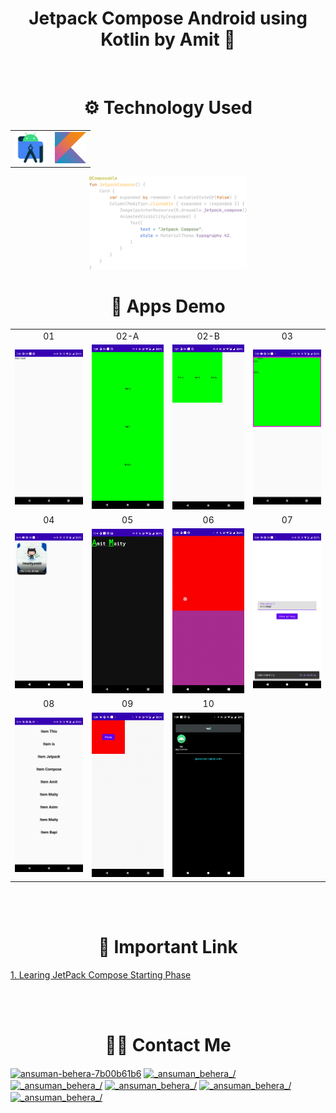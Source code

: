 <h1 align="center">Jetpack Compose Android using Kotlin by Amit 🚀</h1>

<br>
<h1 align="center">⚙️ Technology Used</h1>

|||
|:----------------------------------------:|:-----------------------------------------:|
| <img src="https://github.com/devicons/devicon/blob/master/icons/androidstudio/androidstudio-original.svg" alt="Android" width="50" height="50"/> </a> <a href="https://www.java.com" target="_blank"> | <img src="https://github.com/devicons/devicon/blob/master/icons/kotlin/kotlin-original.svg" alt="Android" width="50" height="50"/> </a> <a href="https://www.java.com" target="_blank">  |

<p align="center">
 <a href=""><img src="https://github.com/maityamit/BMI-Calculator-JetPack-Compose/blob/master/Demo/pr_amit.svg" width="50%" /></a>
 </p>
  
<h1 align="center">📸 Apps Demo</h1>
  
|||||
|:----------------------------------------:|:-----------------------------------------:|:-----------------------------------------:|:-----------------------------------------: |
|01|02-A|02-B|03|
| ![Imgur](Demo/1.png) | ![Imgur](Demo/2-a.png) | ![Imgur](Demo/2-b.png) | ![Imgur](Demo/3.png) |
|04|05|06|07|
| ![Imgur](Demo/4.png) | ![Imgur](Demo/5.png) | ![Imgur](Demo/6.gif) | ![Imgur](Demo/7.png) |
|08|09|10|
| ![Imgur](Demo/8.png) | ![Imgur](Demo/9.gif) | ![Imgur](Demo/10.gif) | 
  
  
  <br>
  
  <br>
  
  <h1 align="center">🔗 Important Link </h1>
  
  [1. Learing JetPack Compose Starting Phase](https://www.youtube.com/playlist?list=PLQkwcJG4YTCSpJ2NLhDTHhi6XBNfk9WiC)
  
  <br>
  <br>
  
<h1 align="center">🙍‍♂️ Contact Me</h1>
  

  <a href="https://linkedin.com/in/maityamit" target="blank"><img align="center" src="https://raw.githubusercontent.com/rahuldkjain/github-profile-readme-generator/master/src/images/icons/Social/linked-in-alt.svg" alt="ansuman-behera-7b00b61b6" height="30" width="40" /></a>
  <a href="https://github.com/maityamit" target="blank"><img align="center" src="https://raw.githubusercontent.com/rahuldkjain/github-profile-readme-generator/master/src/images/icons/Social/github.svg" alt="_ansuman_behera_/" height="30" width="40" /></a>
<a href="https://stackoverflow.com/users/13825516/amit-maity" target="blank"><img align="center" src="https://raw.githubusercontent.com/rahuldkjain/github-profile-readme-generator/master/src/images/icons/Social/stack-overflow.svg" alt="_ansuman_behera_/" height="30" width="40" /></a>
 <a href="https://instagram.com/amit_maity_2003" target="blank"><img align="center" src="https://raw.githubusercontent.com/rahuldkjain/github-profile-readme-generator/master/src/images/icons/Social/instagram.svg" alt="_ansuman_behera_/" height="30" width="40" /></a>
  <a href="https://twitter.com/AmitMai40525308" target="blank"><img align="center" src="https://raw.githubusercontent.com/rahuldkjain/github-profile-readme-generator/master/src/images/icons/Social/twitter.svg" alt="_ansuman_behera_/" height="30" width="40" /></a>
    <a href="https://www.facebook.com/maity.amit.2003" target="blank"><img align="center" src="https://raw.githubusercontent.com/rahuldkjain/github-profile-readme-generator/master/src/images/icons/Social/facebook.svg" alt="_ansuman_behera_/" height="30" width="40" /></a>

